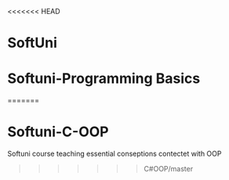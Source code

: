 <<<<<<< HEAD
# SoftUni
# Softuni-Programming Basics
=======
# Softuni-C-OOP
Softuni course teaching essential conseptions contectet with OOP
>>>>>>> C#OOP/master
